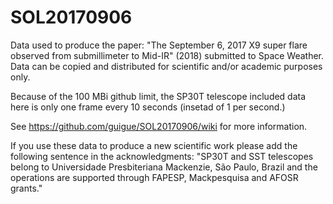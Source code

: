 # SOL20170906

Data used to produce the paper: "The September 6, 2017 X9 super flare observed from submillimeter to Mid-IR" (2018) submitted to Space Weather. Data can be copied and distributed for scientific and/or academic purposes only. 

Because of the 100 MBi github limit, the SP30T telescope included data here is only one frame every 10 seconds (insetad of 1 per second.)

See  https://github.com/guigue/SOL20170906/wiki for more information.

If you use these data to produce a new scientific work please add the following sentence in the acknowledgments: "SP30T and SST telescopes belong to Universidade Presbiteriana Mackenzie, São Paulo, Brazil and the operations are supported through FAPESP, Mackpesquisa and AFOSR grants."
